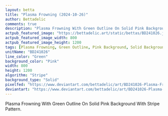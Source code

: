 ```yaml
---
layout: betta
title: "Plasma Frowning (2024-10-26)"
author: Bettadelic
comments: true
description: "Plasma Frowning With Green Outline On Solid Pink Background With Stripe Pattern."
actpub_featured_image: "https://bettadelic.art/static/bettas/BD241026.jpg"
actpub_featured_image_width: 800
actpub_featured_image_height: 1200
tags: [Plasma Frowning, Green Outline, Pink Background, Solid Background Pattern, Stripe Pattern, October 2024]
unitName: "BD241026"
line_color: "Green"
background_color: "Pink"
width: 800
height: 1200
algorithm: "Stripe"
background_type: "Solid"
pixelfed: "https://www.deviantart.com/bettadelic/art/BD241026-Plasma-Frowning-2024-10-26-1114699471"
deviantart: "https://www.deviantart.com/bettadelic/art/BD241026-Plasma-Frowning-2024-10-26-1114699471"
---
```


Plasma Frowning With Green Outline On Solid Pink Background With Stripe Pattern.
